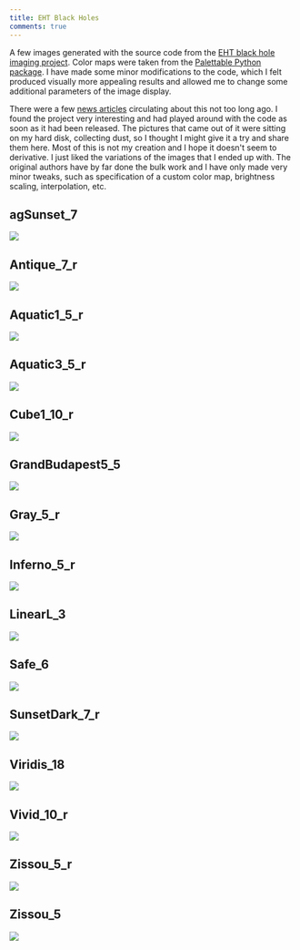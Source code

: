 ```yaml
---
title: EHT Black Holes
comments: true
---
```


A few images generated with the source code from the [EHT black hole imaging project](https://github.com/achael/eht-imaging). Color maps were taken from the [Palettable Python package](https://jiffyclub.github.io/palettable/). I have made some minor modifications to the code, which I felt produced visually more appealing results and allowed me to change some additional parameters of the image display.

There were a few [news articles](https://www.sciencenews.org/article/black-hole-image-event-horizon-telescope-top-science-stories-2019-yir) circulating about this not too long ago. I found the project very interesting and had played around with the code as soon as it had been released. The pictures that came out of it were sitting on my hard disk, collecting dust, so I thought I might give it a try and share them here. Most of this is not my creation and I hope it doesn't seem to derivative. I just liked the variations of the images that I ended up with. The original authors have by far done the bulk work and I have only made very minor tweaks, such as specification of a custom color map, brightness scaling, interpolation, etc.

## agSunset_7
![](/brotfoo/img/blackhole-agSunset_7.png)
## Antique_7_r
![](/brotfoo/img/blackhole-Antique_7_r.png)
## Aquatic1_5_r
![](/brotfoo/img/blackhole-Aquatic1_5_r.png)
## Aquatic3_5_r
![](/brotfoo/img/blackhole-Aquatic3_5_r.png)
## Cube1_10_r
![](/brotfoo/img/blackhole-Cube1_10_r.png)
## GrandBudapest5_5
![](/brotfoo/img/blackhole-GrandBudapest5_5.png)
## Gray_5_r
![](/brotfoo/img/blackhole-Gray_5_r.png)
## Inferno_5_r
![](/brotfoo/img/blackhole-Inferno_5_r.png)
## LinearL_3
![](/brotfoo/img/blackhole-LinearL_3.png)
## Safe_6
![](/brotfoo/img/blackhole-Safe_6.png)
## SunsetDark_7_r
![](/brotfoo/img/blackhole-SunsetDark_7_r.png)
## Viridis_18
![](/brotfoo/img/blackhole-Viridis_18.png)
## Vivid_10_r
![](/brotfoo/img/blackhole-Vivid_10_r.png)
## Zissou_5_r
![](/brotfoo/img/blackhole-Zissou_5_r.png)
## Zissou_5
![](/brotfoo/img/blackhole-Zissou_5.png)
